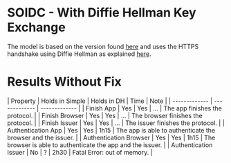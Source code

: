 # SOIDC - With Diffie Hellman Key Exchange

The model is based on the version found [here](/soidc/soidc) and uses the HTTPS handshake using Diffie Hellman as explained [here](/https).

# Results Without Fix

| Property  | Holds in Simple | Holds in DH | Time | Note |
| ------------- | ------------- | ------------- |
| Finish App | Yes  | Yes | ... | The app finishes the protocol. |
| Finish Browser | Yes  | Yes | ... | The browser finishes the protocol. |
| Finish Issuer | Yes  | Yes | ... | The issuer finishes the protocol. |
| Authentication App  | Yes | Yes  | 1h15 | The app is able to authenticate the browser and the issuer. |
| Authentication Browser  | Yes | Yes | 1h15 | The browser is able to authenticate the app and the issuer. |
| Authentication Issuer  | No | ? | 2h30 | Fatal Error: out of memory. |
